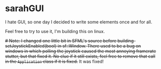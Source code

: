 # sarahGUI
I hate GUI, so one day I decided to write some elements once and for all.

Feel free to try to use it, I'm building this on linux.

~~# Note:
I changed one little bit in SFML's source before building- setJoystickEnabled(bool) in sf::Window.
There used to be a bug on windows in which polling the joystick caused the most annoying framerate stutter, but that fixed it.
No clue if it still exists, feel free to remove that call in the ```Application``` class if it is fixed.~~
It was fixed!